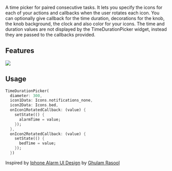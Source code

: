 <!-- 
This README describes the package. If you publish this package to pub.dev,
this README's contents appear on the landing page for your package.

For information about how to write a good package README, see the guide for
[writing package pages](https://dart.dev/guides/libraries/writing-package-pages). 

For general information about developing packages, see the Dart guide for
[creating packages](https://dart.dev/guides/libraries/create-library-packages)
and the Flutter guide for
[developing packages and plugins](https://flutter.dev/developing-packages). 
-->

A time picker for paired consecutive tasks. It lets you specify the icons for each of your actions and callbacks when the user rotates each icon. You can optionally give callback for the time duration, decorations for the knob, the knob background, the clock and also color for your icons. The time and duration values are not displayed by the TimeDurationPicker widget, instead they are passed to the callbacks provided.

## Features

![](https://github.com/surafelMelese/time-duration-picker/raw/main/demos/main_demo.gif)

## Usage
```dart
TimeDurationPicker(
  diameter: 300,
  icon1Data: Icons.notifications_none,
  icon2Data: Icons.bed,
  onIcon1RotatedCallback: (value) {
    setState(() {
      alarmTime = value;
    });
  },
  onIcon2RotatedCallback: (value) {
    setState(() {
      bedTime = value;
    });
  })
```

Inspired by [Iphone Alarm UI Design](https://dribbble.com/shots/17158885-Iphone-Alarm-UI-Design) by [Ghulam Rasool](https://dribbble.com/ghulaam-rasool)

